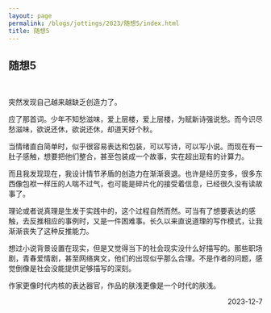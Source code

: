 ```yaml
---
layout: page
permalink: /blogs/jottings/2023/随想5/index.html
title: 随想5
---
```


## 随想5
<br>

突然发现自己越来越缺乏创造力了。

应了那首词。少年不知愁滋味，爱上层楼，爱上层楼，为赋新诗强说愁。而今识尽愁滋味，欲说还休，欲说还休，却道天好个秋。

当情绪直白简单时，似乎很容易表达和包装，可以写诗，可以写小说。而现在有一肚子感触，想要把他们整合，甚至包装成一个故事，实在超出现有的计算力。

而且我发现现在，我设计情节矛盾的创造力在渐渐衰退。也许是经历变多，很多东西像包袱一样压的人喘不过气，也可能是碎片化的接受着信息，已经很久没有读故事了。

理论或者说真理是生发于实践中的，这个过程自然而然。可当有了想要表达的感触，去反推相应的事例时，又是一件困难事。长久以来直说道理的写作模式，让我渐渐丧失了这种反推能力。

想过小说背景设置在现实，但是又觉得当下的社会现实没什么好描写的。那些职场剧，青春爱情剧，甚至网络爽文，他们的出现似乎那么合理。不是作者的问题，感觉倒像是社会没能提供足够描写的深刻。

作家更像时代内核的表达器官，作品的肤浅更像是一个时代的肤浅。

<p align="right">2023-12-7</p>